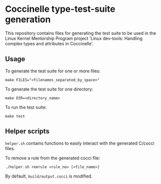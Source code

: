 # Coccinelle type-test-suite generation

This repository contains files for generating the test suite to be used in
the Linux Kernel Mentorship Program project 'Linux dev-tools: Handling
complex types and attributes in Coccinelle'.

## Usage

To generate the test suite for one or more files:

```
make FILES="<filenames_separated_by_space>"
```

To generate the test suite for one directory:

```
make DIR=<directory_name>
```

To run the test suite:

```
make test
```

## Helper scripts

`helper.sh` contains functions to easily interact with the generated
C/cocci files.

To remove a rule from the generated cocci file:

```
./helper.sh remrule <rule_no> [<file_name>]
```

By default, `build/output.cocci` is modified.
